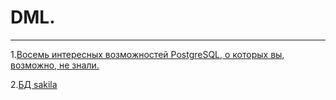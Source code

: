 # DML.
___
1.[Восемь интересных возможностей PostgreSQL, о которых вы, возможно, не знали.](https://habr.com/ru/companies/otus/articles/523322/ "Восемь интересных возможностей PostgreSQL, о которых вы, возможно, не знали.")

2.[БД sakila](https://github.com/jOOQ/sakila "БД sakila")